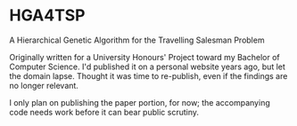# HGA4TSP

A Hierarchical Genetic Algorithm for the Travelling Salesman Problem

Originally written for a University Honours' Project toward my Bachelor of Computer Science. I'd published it on a personal website years ago, but let the domain lapse. Thought it was time to re-publish, even if the findings are no longer relevant. 

I only plan on publishing the paper portion, for now; the accompanying code needs work before it can bear public scrutiny.
